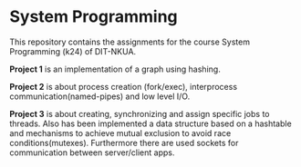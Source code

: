 # System Programming

This repository contains the assignments for the course System Programming (k24) of DIT-NKUA.

__Project 1__ is an implementation of a graph using hashing.

__Project 2__ is about process creation (fork/exec), interprocess communication(named-pipes) and low level I/O.

__Project 3__ is about creating, synchronizing and assign specific jobs to threads. 
Also has been implemented a data structure based on a hashtable and mechanisms to achieve mutual exclusion to avoid race conditions(mutexes). 
Furthermore there are used sockets for communication between server/client apps.
